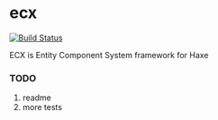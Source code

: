 # ecx
[![Build Status](https://travis-ci.org/eliasku/ecx.svg?branch=master)](https://travis-ci.org/eliasku/ecx)

ECX is Entity Component System framework for Haxe

### TODO
1. readme
2. more tests
